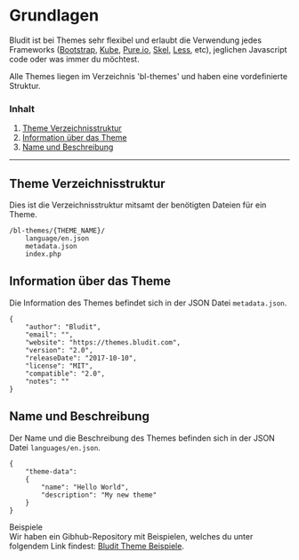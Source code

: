 # Grundlagen
<!-- Position: 1 -->

Bludit ist bei Themes sehr flexibel und erlaubt die Verwendung jedes Frameworks ([Bootstrap](http://getbootstrap.com/), [Kube](http://imperavi.com/kube/), [Pure.io](purecss.io), [Skel](https://github.com/n33/skel), [Less](http://lesscss.org/), etc), jeglichen Javascript code oder was immer du möchtest.

Alle Themes liegen im Verzeichnis 'bl-themes' und haben eine vordefinierte Struktur.

### Inhalt
1. [Theme Verzeichnisstruktur](#structure)
2. [Information über das Theme](#information)
3. [Name und Beschreibung](#name-description)

---

## <a id="structure"></a> Theme Verzeichnisstruktur
Dies ist die Verzeichnisstruktur mitsamt der benötigten Dateien für ein Theme.
```
/bl-themes/{THEME_NAME}/
	language/en.json
	metadata.json
	index.php
```

## <a id="information"></a> Information über das Theme
Die Information des Themes befindet sich in der JSON Datei `metadata.json`.
<pre><code data-language="JSON">{
	"author": "Bludit",
	"email": "",
	"website": "https://themes.bludit.com",
	"version": "2.0",
	"releaseDate": "2017-10-10",
	"license": "MIT",
	"compatible": "2.0",
	"notes": ""
}</code></pre>

## <i id="name-description"></i> Name und Beschreibung
Der Name und die Beschreibung des Themes befinden sich in der JSON Datei `languages/en.json`.
<pre><code data-language="JSON">{
	"theme-data":
	{
		"name": "Hello World",
		"description": "My new theme"
	}
}</code></pre>

<div class="note">
<div class="title">Beispiele</div>
Wir haben ein Gibhub-Repository mit Beispielen, welches du unter folgendem Link findest: <a href="https://github.com/bludit/examples">Bludit Theme Beispiele</a>.
</div>
